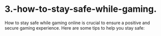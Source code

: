 # 3.-how-to-stay-safe-while-gaming.
 How to stay safe while gaming online is crucial to ensure a positive and secure gaming experience. Here are some tips to help you stay safe:

